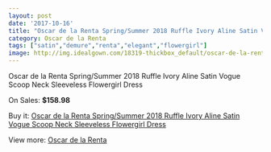 ```yaml
---
layout: post
date: '2017-10-16'
title: "Oscar de la Renta Spring/Summer 2018 Ruffle Ivory Aline Satin Vogue Scoop Neck Sleeveless Flowergirl Dress"
category: Oscar de la Renta
tags: ["satin","demure","renta","elegant","flowergirl"]
image: http://img.idealgown.com/18319-thickbox_default/oscar-de-la-renta-spring-summer-2018-ruffle-ivory-aline-satin-vogue-scoop-neck-sleeveless-flowergirl-dress.jpg
---
```

Oscar de la Renta Spring/Summer 2018 Ruffle Ivory Aline Satin Vogue Scoop Neck Sleeveless Flowergirl Dress

On Sales: **$158.98**
<a href="https://www.idealgown.com/en/oscar-de-la-renta/7070-oscar-de-la-renta-spring-summer-2018-ruffle-ivory-aline-satin-vogue-scoop-neck-sleeveless-flowergirl-dress.html"><amp-img layout="responsive" width="600" height="600" src="//img.idealgown.com/18319-thickbox_default/oscar-de-la-renta-spring-summer-2018-ruffle-ivory-aline-satin-vogue-scoop-neck-sleeveless-flowergirl-dress.jpg" alt="Oscar de la Renta Spring/Summer 2018 Ruffle Ivory Aline Satin Vogue Scoop Neck Sleeveless Flowergirl Dress 0" /></a>

Buy it: [Oscar de la Renta Spring/Summer 2018 Ruffle Ivory Aline Satin Vogue Scoop Neck Sleeveless Flowergirl Dress](https://www.idealgown.com/en/oscar-de-la-renta/7070-oscar-de-la-renta-spring-summer-2018-ruffle-ivory-aline-satin-vogue-scoop-neck-sleeveless-flowergirl-dress.html "Oscar de la Renta Spring/Summer 2018 Ruffle Ivory Aline Satin Vogue Scoop Neck Sleeveless Flowergirl Dress")

View more: [Oscar de la Renta](https://www.idealgown.com/en/132-oscar-de-la-renta "Oscar de la Renta")